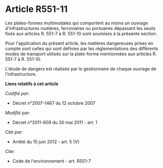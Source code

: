 # Article R551-11

Les plates-formes multimodales qui comportent au moins un ouvrage d'infrastructures routières, ferroviaires ou portuaires
dépassant les seuils fixés aux articles R. 551-7 à R. 551-10 sont soumises à la présente section. 

Pour l'application du présent article, les matières dangereuses prises en compte sont celles qui sont définies par les
réglementations des différents modes de transport utilisés sur la plate-forme mentionnées aux articles R. 551-7 à R. 551-10. 

L'étude de dangers est réalisée par le gestionnaire de chaque ouvrage de l'infrastructure.

**Liens relatifs à cet article**

_Codifié par_:

  - Décret n°2007-1467 du 12 octobre 2007

_Modifié par_:

  - Décret n°2011-609 du 30 mai 2011 - art. 1

_Cité par_:

  - Arrêté du 15 juin 2012 - art. 5 (V)

_Cite_:

  - Code de l'environnement - art. R551-7
